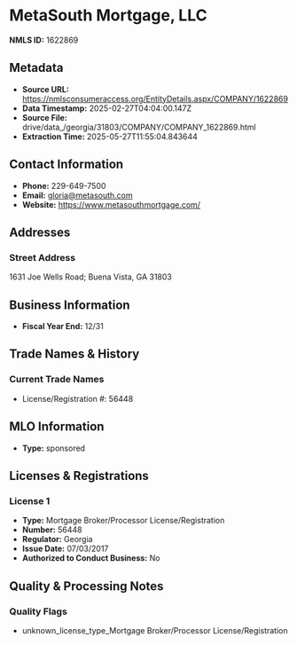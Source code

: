 # MetaSouth Mortgage, LLC

**NMLS ID:** 1622869

## Metadata
- **Source URL:** https://nmlsconsumeraccess.org/EntityDetails.aspx/COMPANY/1622869
- **Data Timestamp:** 2025-02-27T04:04:00.147Z
- **Source File:** drive/data_/georgia/31803/COMPANY/COMPANY_1622869.html
- **Extraction Time:** 2025-05-27T11:55:04.843644

## Contact Information
- **Phone:** 229-649-7500
- **Email:** gloria@metasouth.com
- **Website:** https://www.metasouthmortgage.com/

## Addresses
### Street Address
1631 Joe Wells Road; Buena Vista, GA 31803

## Business Information
- **Fiscal Year End:** 12/31

## Trade Names & History
### Current Trade Names
- License/Registration #: 56448

## MLO Information
- **Type:** sponsored

## Licenses & Registrations

### License 1
- **Type:** Mortgage Broker/Processor License/Registration
- **Number:** 56448
- **Regulator:** Georgia
- **Issue Date:** 07/03/2017
- **Authorized to Conduct Business:** No

## Quality & Processing Notes
### Quality Flags
- unknown_license_type_Mortgage Broker/Processor License/Registration
